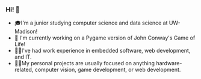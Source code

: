 ### Hi! 👋

- 🎓I'm a junior studying computer science and data science at UW-Madison!
- 🧬 I'm currently working on a Pygame version of John Conway's Game of Life!
- 👷‍♂️I've had work experience in embedded software, web development, and IT.
- 🐱‍💻My personal projects are usually focused on anything hardware-related, computer vision, game development, or web development.


<!--
**ChristopherGottwaldt/ChristopherGottwaldt** is a ✨ _special_ ✨ repository because its `README.md` (this file) appears on your GitHub profile.

Here are some ideas to get you started:

- 🔭 I’m currently working on ...
- 🌱 I’m currently learning ...
- 👯 I’m looking to collaborate on ...
- 🤔 I’m looking for help with ...
- 💬 Ask me about ...
- 📫 How to reach me: ...
- 😄 Pronouns: ...
- ⚡ Fun fact: ...
-->
